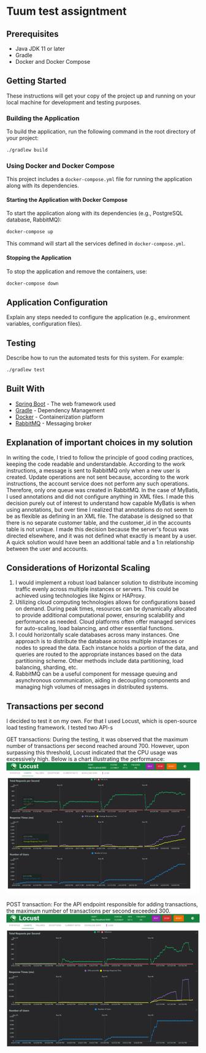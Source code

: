 
# Tuum test assigntment

## Prerequisites

- Java JDK 11 or later
- Gradle 
- Docker and Docker Compose

## Getting Started

These instructions will get your copy of the project up and running on your local machine for development and testing purposes.

### Building the Application

To build the application, run the following command in the root directory of your project:

```sh
./gradlew build
```


### Using Docker and Docker Compose

This project includes a `docker-compose.yml` file for running the application along with its dependencies.

#### Starting the Application with Docker Compose

To start the application along with its dependencies (e.g., PostgreSQL database, RabbitMQ):

```sh
docker-compose up
```
This command will start all the services defined in `docker-compose.yml`.

#### Stopping the Application

To stop the application and remove the containers, use:

```sh
docker-compose down
```

## Application Configuration

Explain any steps needed to configure the application (e.g., environment variables, configuration files).

## Testing

Describe how to run the automated tests for this system. For example:

```sh
./gradlew test
```

## Built With

- [Spring Boot](https://spring.io/projects/spring-boot) - The web framework used
- [Gradle](https://gradle.org/) - Dependency Management
- [Docker](https://www.docker.com/) - Containerization platform
- [RabbitMQ](https://www.rabbitmq.com/) - Messaging broker

## Explanation of important choices in my solution
In writing the code, I tried to follow the principle of good coding practices, keeping the code readable and understandable. According to the work instructions, a message is sent to RabbitMQ only when a new user is created. Update operations are not sent because, according to the work instructions, the account service does not perform any such operations. Therefore, only one queue was created in RabbitMQ. In the case of MyBatis, I used annotations and did not configure anything in XML files. I made this decision purely out of interest to understand how capable MyBatis is when using annotations, but over time I realized that annotations do not seem to be as flexible as defining in an XML file. The database is designed so that there is no separate customer table, and the customer_id in the accounts table is not unique. I made this decision because the server's focus was directed elsewhere, and it was not defined what exactly is meant by a user. A quick solution would have been an additional table and a 1:n relationship between the user and accounts.

## Considerations of Horizontal Scaling
1. I would implement a robust load balancer solution to distribute incoming traffic evenly across multiple instances or servers. This could be achieved using technologies like Nginx or HAProxy.
2. Utilizing cloud computing technologies allows for configurations based on demand. During peak times, resources can be dynamically allocated to provide additional computational power, ensuring scalability and performance as needed. Cloud platforms often offer managed services for auto-scaling, load balancing, and other essential functions.
3. I could horizontally scale databases across many instances. One approach is to distribute the database across multiple instances or nodes to spread the data. Each instance holds a portion of the data, and queries are routed to the appropriate instances based on the data partitioning scheme. Other methods include data partitioning, load balancing, sharding, etc.
4. RabbitMQ can be a useful component for message queuing and asynchronous communication, aiding in decoupling components and managing high volumes of messages in distributed systems.

## Transactions per second
I decided to test it on my own. For that I used Locust, which is open-source load testing framework. I tested two API-s

GET transactions: During the testing, it was observed that the maximum number of transactions per second reached around 700. However, upon surpassing this threshold, Locust indicated that the CPU usage was excessively high. Below is a chart illustrating the performance:
![alt text](images/getTransactions.PNG)

POST transaction: For the API endpoint responsible for adding transactions, the maximum number of transactions per second exceeded 300.
![alt text](images/addTransactions.PNG)